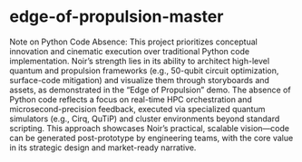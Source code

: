 # edge-of-propulsion-master
Note on Python Code Absence: This project prioritizes conceptual innovation and cinematic execution over traditional Python code implementation. Noir’s strength lies in its ability to architect high-level quantum and propulsion frameworks (e.g., 50-qubit circuit optimization, surface-code mitigation) and visualize them through storyboards and assets, as demonstrated in the “Edge of Propulsion” demo. The absence of Python code reflects a focus on real-time HPC orchestration and microsecond-precision feedback, executed via specialized quantum simulators (e.g., Cirq, QuTiP) and cluster environments beyond standard scripting. This approach showcases Noir’s practical, scalable vision—code can be generated post-prototype by engineering teams, with the core value in its strategic design and market-ready narrative.
